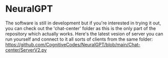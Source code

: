 # NeuralGPT
The software is still in development but if you're interested in trying it out, you can check out the 'chat-center' folder as this is the only part of the repository which actually works.
Here's the latest vesion of server you can run yourself and connect to it all sorts of clients from the same folder: 
https://github.com/CognitiveCodes/NeuralGPT/blob/main/Chat-center/ServerV2.py
